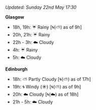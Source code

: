 *Updated: Sunday 22nd May 17:30*

**Glasgow**

* 18h, 19h: :umbrella: Rainy [:cyclone:(:partly_sunny:) as of 9h]
* 20h, 21h: :umbrella: Rainy
* 22h - 3h: :cloud: Cloudy
* 4h: :umbrella: Rainy
* 5h: :cloud: Cloudy

**Edinburgh**

* 18h: :partly_sunny: Partly Cloudy [:cyclone:(:partly_sunny:) as of 17h]
* 19h: :cyclone: Windy (:sunny:) [:cyclone:(:partly_sunny:) as of 9h]
* 20h: :cloud: Cloudy [:cyclone:(:cloud:) as of 18h]
* 21h - 5h: :cloud: Cloudy
